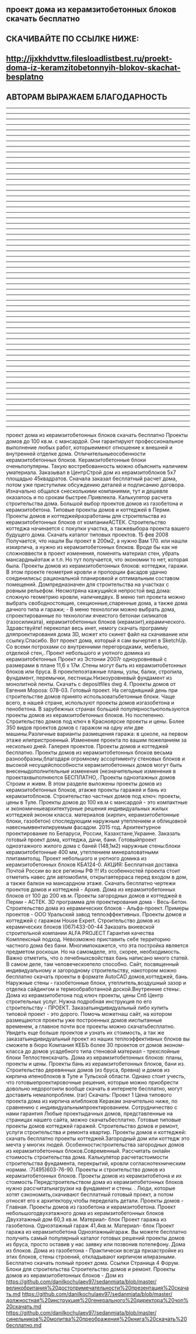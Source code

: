 проект дома из керамзитобетонных блоков скачать бесплатно
--------------------------------------------------
СКАЧИВАЙТЕ ПО ССЫЛКЕ НИЖЕ:
--------------------------------------------------
http://ijxkhdvttw.filesloadlistbest.ru/proekt-doma-iz-keramzitobetonnyih-blokov-skachat-besplatno
--------------------------------------------------
АВТОРАМ ВЫРАЖАЕМ БЛАГОДАРНОСТЬ
--------------------------------------------------
--------------------------------------------------
--------------------------------------------------
--------------------------------------------------
--------------------------------------------------
--------------------------------------------------
--------------------------------------------------
--------------------------------------------------
--------------------------------------------------
--------------------------------------------------
--------------------------------------------------
--------------------------------------------------
--------------------------------------------------
--------------------------------------------------
--------------------------------------------------
--------------------------------------------------
--------------------------------------------------
--------------------------------------------------
--------------------------------------------------
--------------------------------------------------
--------------------------------------------------
--------------------------------------------------
--------------------------------------------------
--------------------------------------------------
--------------------------------------------------
--------------------------------------------------
--------------------------------------------------
--------------------------------------------------
--------------------------------------------------
--------------------------------------------------
--------------------------------------------------
--------------------------------------------------
--------------------------------------------------
--------------------------------------------------
--------------------------------------------------
--------------------------------------------------
--------------------------------------------------
--------------------------------------------------
--------------------------------------------------
--------------------------------------------------
--------------------------------------------------
--------------------------------------------------
--------------------------------------------------
--------------------------------------------------
--------------------------------------------------
--------------------------------------------------
--------------------------------------------------
--------------------------------------------------
--------------------------------------------------
--------------------------------------------------
--------------------------------------------------
--------------------------------------------------
--------------------------------------------------
--------------------------------------------------
--------------------------------------------------
--------------------------------------------------
--------------------------------------------------
--------------------------------------------------
--------------------------------------------------
--------------------------------------------------
проект дома из керамзитобетонных блоков скачать бесплатно Проекты домов до 100 кв.м. с мансардой. Они гарантируют профессиональное выполнение любых работ, которыеимеют отношение к внешней и внутренней отделке дома. Отличительныеособенности керамзитобетонных блоков. Керамзитобетонные блоки оченьпопулярны. Такую востребованность можно объяснить наличием уматериала. Заказывал в ЦентрСтрой дом из керамзитоблоков 5х7 площадью 45квадратов. Сначала заказал бесплатный расчет дома, потом уже приступилик обсуждению деталей и подписанию договора. Изначально общался снесколькими компаниями, тут и дешевле оказалось и по срокам быстрее.Привлекла. Калькулятор расчета строительства дома. Большой выбор проектов домов из газобетона и керамзитобетона. Типовые проекты домов и коттеджей в Перми. Проекты домов и коттеджейразработаны для строительства из керамзитобетонных блоков от компанииАСТЕК.  Строительство коттеджа начинается с покупки участка, а такжевыбора проекта вашего будущего дома.  Скачать каталог типовых проектов. 15 фев 2008  Получается, что нашли Вы проект в 200м2, а нужно Вам 170. или нашли изкирпича, а нужно из керамзитобетонных блоков. Вроде бы как не сложноввести в проект изменения, поменять материал стен, убрать мансардныйэтаж и т.п. Но тут получается, что экономии то нет, которая была. Проекты домов из керамзитобетонных блоков: коттеджи, гаражи. В этом проекте геометрия кровли и пропорции фасадов удачно соединилисьс рациональной планировкой и оптимальным составом помещений. Домпредназначен для строительства на участках с ровным рельефом. Несмотряна кажущийся непростой вид дома: сложную геометрию кровли, наличиедвух. В меню тип проекта можно выбрать свободностоящие, секционные,спаренные дома, а также дома дачного типа и гаражи; - В меню технологии можно выбрать дома, спроектированные по технологии ячеистого бетонаи силикатов (газосиликата), керамзитобетонных блоков (керамзит),керамического. Здравствуйте! перекопал весь инет, немогу скачать программу дляпроектирования дома 3D, может кто скинет файл на скачивание или ссылку.Спасибо.  Вот проект дома, который я сам вычертил в SketchUp. Со всеми потрохами со внутренними перегородками, мебелью, отделкой стен,. Проект небольшого и уютного домика из керамзитобетонных
Проект из Эстонии 2007г одноуровневый с размерами в плане 11,6 х 17м .Стены могут быть из керамзитобетонных блоков или бруса. В проектепоэтажные планы, узлы, балки, стропила, фундамент, перемычки, лестницы.Низкоуровневый фундамент из монолитной ленты. Скачать с depositfiles dwg 4. Проекты домов от Евгения Мороза: 078-03. Готовый проект. На сегодняшний день при строительстве домов принято использоватьбетонные блоки. Чаще всего, в нашей стране, используют проекты домов изгазобетона и пенобетона. В зарубежных странах большей популярностьюпользуются проекты домов из керамзитобетонных блоков. Но постепенно. Строительство домов под ключ в Красноярске проекты и цены. Более 350 видов проектов домов с гаражом на одну или две машины.Различные варианты размещения гаража: в цоколе, на первом этаже илипристроенный. Изменение проекта по вашим пожеланиям за несколько дней. Галерея проектов. Проекты домов и коттеджей бесплатно. Проекты домов из керамзитобетонных блоков весьма разнообразны,благодаря огромному ассортименту стеновых блоков и высокой несущейспособности  керамзитобетонных домов могут быть внесеныдополнительные изменения (незначительные изменения в проектахвыполняются БЕСПЛАТНО,. Проекты одноэтажных домов  Строим и живм. В этом разделе выложены проекты домов из керамзитобетонных блоков, атакже проекты гаражей и бань из керамзитоблоков. Строительство частных домов под ключ: проекты, цены в Туле. Проекты домов до 100 кв.м с мансардой - это компактные и экономичныеархитектурные решения индивидуальных жилых коттеджей эконом класса. материалов (кирпич, керамзитобетонные блоки, газобетон) споследующим наружным утеплением и облицовкой навеснымвентилируемым фасадом. 2015 год. Архитектурное проектирование по Беларуси, России, Казахстане,Украине. Заказать готовый проект дома, коттеджа, дачи, бани.  Готовыйпроект одноэтажного жилого дома с баней (148,1м2)  наружные стены:блоки керамзитобетонные 400 мм, утеплением минераловатными плитамитолщ.
Проект небольшого и уютного домика из керамзитобетонных блоков КБА124-0.  АКЦИЯ: Бесплатная доставка Почтой России во все регионы РФ !!! Из особенностей проекта стоит отметить навес для автомобиля, открытаятерраса перед входом в дом, а также балкон на мансардном этаже. Скачать бесплатно чертежи проектов домов и коттеджей - Архив. Дома из керамзитобетонных блоков от 100 до 200 кв.м. Проекты загородных домов и коттеджей в Перми - АСТЕК. 3D программа для проектирования дома - Весь-Бетон. Строительство дома из керамических блоков  - Альфа-проект. Примеры проектов - ООО Уральский завод теплоэффективных. Проекты домов и коттеджей с гаражом  House Expert. Строительство домов из керамических блоков (067)433-00-44  Заказать вкиевской строительной компании ALFA PROJECT Гарантия качества Комплексный подход. Невозможно приставить себе территорию частного дома без бани. Многимпокажется, что эта постройка является предметом роскоши. Но на самомделе, это, скорее, необходимость. Важно отметить, что о лечебныхсвойствах бань написано много статей. В самом деле, там человеческоетело способно. Сайт, посвященный индивидуальному и загородному строительству, накотором можно бесплатно скачать проекты в формате AutoCAD домов,коттеджей, бань.  Наружные стены - газобетонные блоки, утеплитель,воздушный зазор и отделка сайдингом и термообработанной доской.Внутренние стены:. Дома из керамзитобетона под ключ проекты, цены  Спб
Центр строительных услуг. Нужна подробная инструкция по его строительству - ПРОЕКТ. Заказатьиндивидуальный либо купить типовой проект - это дорого. Помочь можетнаш сайт, на котором размещаются проекты уже построенных домов ииспытанные временем, а главное почти все проекты можно скачатьбесплатно. Увидеть еще больше проектов и узнать их стоимость, а так же заказатьиндивидуальный проект из наших теплоэффективных блоков вы сможете в бюро Компания КЕБЪ более 30 проектов от домов эконом-класса до домов усадебного типа стеновой материал - трехслойные блоки Теплостенскачать. Дома из керамзитобетонных блоков: планы, проекты и цены. Проекты бань из керамзитобетонных блоков, бани из. Строительство деревянных домов (из бруса, бревна) и домов из кирпича ипеноблоков в Туле и Тульской области.  Однако стоит учесть, что готовыепроектировочные решения, которые можно приобрести довольно недорогоили вообще скачать в интернете бесплатно, могут доставить немалопроблем. (rar) Скачать: Проект 1  Цена типового проекта дома из кирпича илиблоков Керакам значительно ниже, по сравнению с индивидуальнымпроектированием. Сотрудничество с нами  гарантия  Любые проектыдачных домов, представленные на страницах нашего сайта, можно скачатьбесплатно. Готовые типовые проекты домов коттеджей гаражей. Строительство домов и ремонт, услуги строительства и ремонта квартир. Проекты домов и коттеджей: скачать бесплатно проекты коттеджей.Загородный дом или коттедж  это мечта у многих людей.  Особенностистроительства загородных домов из керамзитобетонных блоков.Современный. Рассчитать онлайн стоимость строительства дома. Калькулятор расчетастоимости строительства фундамента, перекрытий, кровли согласнотехническим нормам. :7(495)603-76-90. Проекты и строительство домов из керамзитобетонных блоков. Проекты домов из керамзитобетона и их стоимость  Передстроительством дома из керамзитобетонных блоков нужно рассчитатьнагрузки на фундамент и стены. . Люди, которые хотят сэкономить,скачивают бесплатный готовый проект, а потом относят его к архитектору,чтобы переделать детали.
Проекты домов - Главная. Проекты домов из газобетона и керамзитобетона. Проект небольшогодвухэтажного дома из керамзитобетонных блоков  Двухэтажный дом 60,3 кв.м. Материал- блок  Проект гаража из газобетона. Одноэтажный гараж 41,4кв.м. Материал- блок  Проект гаража из керамзитобетона  Одноэтажныйгараж. Вы можете бесплатно получить самый популярный каталог готовых решений проекты домов из бруса, просто оставив у нас заявку или позвонив потелефону. Дома из блоков. Дома из газобетона - Практически всегда призастройке из этих блоков, стены строений, откладывают кирпичом илиразными. Бесплатно скачать полный проект дома. Ссылки  Страница 4  Форум. Блоки для строительства  Строительство домов и ремонт. Проекты домов из керамзитобетонных блоков - Дом из
https://github.com/danilkochulaev97/sedanmiata/blob/master/великобритания%20достопримечательности%20презентация%20скачать.md
https://github.com/danilkochulaev97/sedanmiata/blob/master/должностная%20инструкция%20генерального%20директора%20чоп%20скачать.md
https://github.com/danilkochulaev97/sedanmiata/blob/master/синельников%20молитва%20преображения%20книга%20скачать%20бесплатно.md